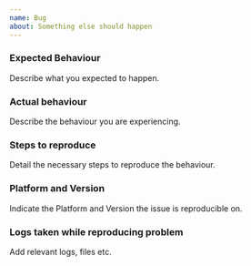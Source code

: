 ```yaml
---
name: Bug
about: Something else should happen
---
```

### Expected Behaviour

Describe what you expected to happen.

### Actual behaviour

Describe the behaviour you are experiencing.

### Steps to reproduce

Detail the necessary steps to reproduce the behaviour.

### Platform and Version

Indicate the Platform and Version the issue is reproducible on.

### Logs taken while reproducing problem

Add relevant logs, files etc.
